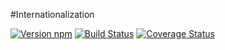 #Internationalization

[![Version npm](https://img.shields.io/npm/v/liqd-flow.svg)](https://www.npmjs.com/package/liqd-internationalization)
[![Build Status](https://travis-ci.org/radixxko/liqd-internationalization.svg?branch=master)](https://travis-ci.org/radixxko/liqd-internationalization)
[![Coverage Status](https://coveralls.io/repos/github/radixxko/liqd-internationalization/badge.svg?branch=master)](https://coveralls.io/github/radixxko/liqd-internationalization?branch=master)
